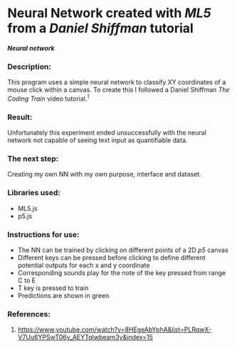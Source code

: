 # **Neural Network** created with _ML5_ from a _Daniel Shiffman_ tutorial

**_Neural network_**

### Description:

This program uses a simple neural network to classify XY coordinates of a mouse click within a canvas. To create this I followed a Daniel Shiffman _The Coding Train_ video tutorial.<sup>1</sup>

### Result:

Unfortunately this experiment ended unsuccessfully with the neural network not capable of seeing text input as quantifiable data.

### The next step:

Creating my own NN with my own purpose, interface and dataset.

### Libraries used:

- ML5.js
- p5.js

### Instructions for use:

- The NN can be trained by clicking on different points of a 2D _p5_ canvas
- Different keys can be pressed before clicking to define different potential outputs for each x and y coordinate
- Corresponding sounds play for the note of the key pressed from range C to E
- T key is pressed to train
- Predictions are shown in green

### References:

1. https://www.youtube.com/watch?v=8HEgeAbYphA&list=PLRqwX-V7Uu6YPSwT06y_AEYTqIwbeam3y&index=15
